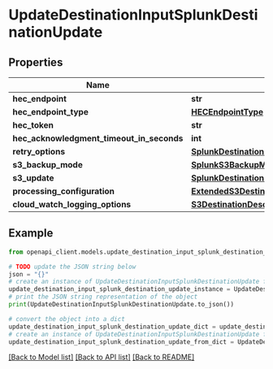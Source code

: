 # UpdateDestinationInputSplunkDestinationUpdate


## Properties

Name | Type | Description | Notes
------------ | ------------- | ------------- | -------------
**hec_endpoint** | **str** |  | [optional] 
**hec_endpoint_type** | [**HECEndpointType**](HECEndpointType.md) |  | [optional] 
**hec_token** | **str** |  | [optional] 
**hec_acknowledgment_timeout_in_seconds** | **int** |  | [optional] 
**retry_options** | [**SplunkDestinationDescriptionRetryOptions**](SplunkDestinationDescriptionRetryOptions.md) |  | [optional] 
**s3_backup_mode** | [**SplunkS3BackupMode**](SplunkS3BackupMode.md) |  | [optional] 
**s3_update** | [**SplunkDestinationUpdateS3Update**](SplunkDestinationUpdateS3Update.md) |  | [optional] 
**processing_configuration** | [**ExtendedS3DestinationConfigurationProcessingConfiguration**](ExtendedS3DestinationConfigurationProcessingConfiguration.md) |  | [optional] 
**cloud_watch_logging_options** | [**S3DestinationDescriptionCloudWatchLoggingOptions**](S3DestinationDescriptionCloudWatchLoggingOptions.md) |  | [optional] 

## Example

```python
from openapi_client.models.update_destination_input_splunk_destination_update import UpdateDestinationInputSplunkDestinationUpdate

# TODO update the JSON string below
json = "{}"
# create an instance of UpdateDestinationInputSplunkDestinationUpdate from a JSON string
update_destination_input_splunk_destination_update_instance = UpdateDestinationInputSplunkDestinationUpdate.from_json(json)
# print the JSON string representation of the object
print(UpdateDestinationInputSplunkDestinationUpdate.to_json())

# convert the object into a dict
update_destination_input_splunk_destination_update_dict = update_destination_input_splunk_destination_update_instance.to_dict()
# create an instance of UpdateDestinationInputSplunkDestinationUpdate from a dict
update_destination_input_splunk_destination_update_from_dict = UpdateDestinationInputSplunkDestinationUpdate.from_dict(update_destination_input_splunk_destination_update_dict)
```
[[Back to Model list]](../README.md#documentation-for-models) [[Back to API list]](../README.md#documentation-for-api-endpoints) [[Back to README]](../README.md)


